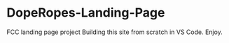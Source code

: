# DopeRopes-Landing-Page
FCC landing page project
Building this site from scratch in VS Code. Enjoy.
